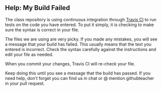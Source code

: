 ## Help: My Build Failed

The class repository is using continuous integration through [Travis CI](https://travis-ci.org) to run tests on the code you have entered. To put it simply, it is checking to make sure the syntax is correct in your file.

The files we are using are very picky. If you made any mistakes, you will see a message that your build has failed. This usually means that the text you entered is incorrect. Check the syntax carefully against the instructions and edit your file as needed.

When you commit your changes, Travis CI will re-check your file.

Keep doing this until you see a message that the build has passed. If you need help, don't forget you can find us in chat or @ mention githubteacher in your pull request.
